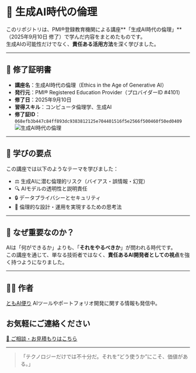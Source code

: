 # 🧭 生成AI時代の倫理

このリポジトリは、PMI®登録教育機関による講座**「生成AI時代の倫理」**（2025年9月10日 修了）で学んだ内容をまとめたものです。  
生成AIの可能性だけでなく、**責任ある活用方法**を深く学びました。

---

## 📜 修了証明書

- **講座名**：生成AI時代の倫理（Ethics in the Age of Generative AI）  
- **発行元**：PMI® Registered Education Provider（プロバイダーID #4101）  
- **修了日**：2025年9月10日  
- **習得スキル**：コンピュータ倫理学、生成AI  
- **修了証ID**：`068efb3b447c84ff893dc9383812125e704401516f5e2566f500460f50ed0409`
![生成AI時代の倫理](https://github.com/user-attachments/assets/93110864-c74b-4615-994d-a08397d5c0df)



---

## 🧠 学びの要点

この講座では以下のようなテーマを学びました：

- ⚖️ 生成AIに潜む倫理的リスク（バイアス・誤情報・幻覚）
- 🔍 AIモデルの透明性と説明責任
- 🔒 データプライバシーとセキュリティ
- 🧭 倫理的な設計・運用を実現するための思考法

---

## 🚀 なぜ重要なのか？

AIは「何ができるか」よりも、「**それをやるべきか**」が問われる時代です。  
この講座を通じて、単なる技術者ではなく、**責任あるAI開発者としての視点**を強く持つようになりました。

---

## 🧑‍💻 作者

[ともAI便り](https://github.com/TomoAIDayori)
AIツールやポートフォリオ開発に関する情報も発信中。

## お気軽にご連絡ください
[📩 ご相談・お見積もりはこちら](mailto:realmadrid71214591@gmail.com)


---

> 「テクノロジーだけでは不十分だ。それを“どう使うか”にこそ、価値がある。」

